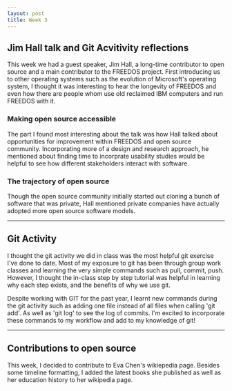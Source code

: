 ```yaml
---
layout: post
title: Week 3
---
```


## Jim Hall talk and Git Acvitivity reflections
<!--more-->

This week we had a guest speaker, Jim Hall, a long-time contributor to open source and a main contributor to the FREEDOS project. First introducing us to other operating systems such as the evolution of Microsoft's operating system, I thought it was interesting to hear the longevity of FREEDOS and even how there are people whom use old reclaimed IBM computers and run FREEDOS with it. 

### Making open source accessible
The part I found most interesting about the talk was how Hall talked about opportunities for improvement within FREEDOS and open source community. Incorporating more of a design and research approach, he mentioned about finding time to incorprate usability studies would be helpful to see how different stakeholders interact with software. 

### The trajectory of open source
Though the open source community initially started out cloning a bunch of software that was private, Hall mentioned private companies have actually adopted more open source software models. 

<hr /> 

## Git Activity 
<!--more-->
I thought the git activity we did in class was the most helpful git exercise I've done to date. Most of my exposure to git has been through group work classes and learning the very simple commands such as pull, commit, push. However, I thought the in-class step by step tutorial was helpful in learning why each step exists, and the benefits of why we use git.

Despite working with GIT for the past year, I learnt new commands during the git activity such as 
adding one file instead of all files when calling 'git add'. As well as 'git log' to see the log of commits. I'm excited to incorporate these commands to my workflow and add to my knowledge of git! 

<hr /> 

## Contributions to open source
This week, I decided to contribute to Eva Chen's wikiepedia page. Besides some timeline formatting, I added the latest books she published as well as her education history to her wikipedia page. 
